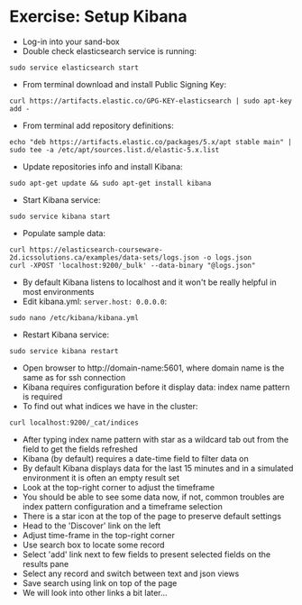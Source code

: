 # Exercise: Setup Kibana #

* Log-in into your sand-box
* Double check elasticsearch service is running:
```
sudo service elasticsearch start
```
* From terminal download and install Public Signing Key:
```
curl https://artifacts.elastic.co/GPG-KEY-elasticsearch | sudo apt-key add -
```
* From terminal add repository definitions:
```
echo "deb https://artifacts.elastic.co/packages/5.x/apt stable main" | sudo tee -a /etc/apt/sources.list.d/elastic-5.x.list
```
* Update repositories info and install Kibana:
```
sudo apt-get update && sudo apt-get install kibana
```
* Start Kibana service:
```
sudo service kibana start
```
* Populate sample data:
```
curl https://elasticsearch-courseware-2d.icssolutions.ca/examples/data-sets/logs.json -o logs.json
curl -XPOST 'localhost:9200/_bulk' --data-binary "@logs.json"
```
* By default Kibana listens to localhost and it won't be really helpful in most environments
* Edit kibana.yml: ```server.host: 0.0.0.0```:
```
sudo nano /etc/kibana/kibana.yml
```
* Restart Kibana service:
```
sudo service kibana restart
```
* Open browser to http://domain-name:5601, where domain name is the same as for ssh connection
* Kibana requires configuration before it display data: index name pattern is required
* To find out what indices we have in the cluster:
```
curl localhost:9200/_cat/indices
```
* After typing index name pattern with star as a wildcard tab out from the field to get the fields refreshed
* Kibana (by default) requires a date-time field to filter data on
* By default Kibana displays data for the last 15 minutes and in a simulated environment it is often an empty result set
* Look at the top-right corner to adjust the timeframe
* You should be able to see some data now, if not, common troubles are index pattern configuration and a timeframe selection
* There is a star icon at the top  of the page to preserve default settings
* Head to the 'Discover' link on the left
* Adjust time-frame in the top-right corner
* Use search box to locate some record
* Select 'add' link next to few fields to present selected fields on the results pane
* Select any record and switch between text and json views
* Save search using link on top of the page
* We will look into other links a bit later...